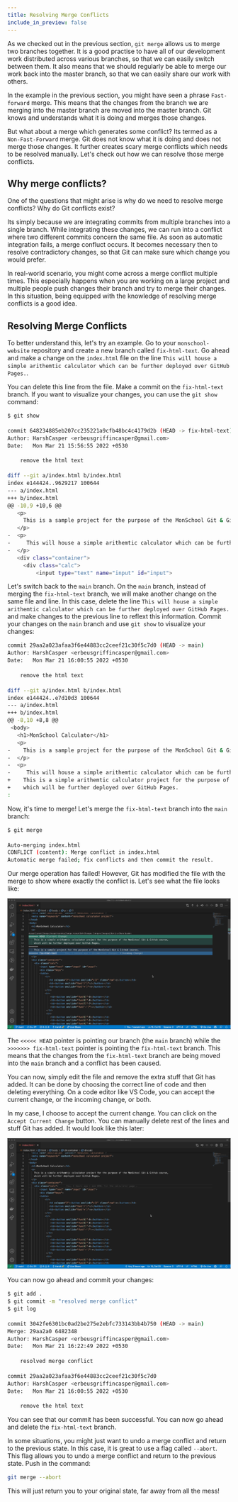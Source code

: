 ```yaml
---
title: Resolving Merge Conflicts
include_in_preview: false
---
```


As we checked out in the previous section, `git merge` allows us to merge two branches together. It is a good practise to have all of our development work distributed across various branches, so that we can easily switch between them. It also means that we should regularly be able to merge our work back into the master branch, so that we can easily share our work with others.

In the example in the previous section, you might have seen a phrase `Fast-forward` merge. This means that the changes from the branch we are merging into the master branch are moved into the master branch. Git knows and understands what it is doing and merges those changes. 

But what about a merge which generates some conflict? Its termed as a `Non-Fast-Forward` merge. Git does not know what it is doing and does not merge those changes. It further creates scary merge conflicts which needs to be resolved manually. Let's check out how we can resolve those merge conflicts.

## Why merge conflicts?

One of the questions that might arise is why do we need to resolve merge conflicts? Why do Git conflicts exist?

Its simply because we are integrating commits from multiple branches into a single branch. While integrating these changes, we can run into a conflict where two different commits concern the same file. As soon as automatic integration fails, a merge confluct occurs. It becomes necessary then to resolve contradictory changes, so that Git can make sure which change you would prefer.

In real-world scenario, you might come across a merge conflict multiple times. This especially happens when you are working on a large project and multiple people push changes their branch and try to merge their changes. In this situation, being equipped with the knowledge of resolving merge conflicts is a good idea.
## Resolving Merge Conflicts

To better understand this, let's try an example. Go to your `monschool-website` repository and create a new branch called `fix-html-text`. Go ahead and make a change on the `index.html` file on the line `This will house a simple arithemtic calculator which can be further deployed over GitHub Pages.`.

You can delete this line from the file. Make a commit on the `fix-html-text` branch. If you want to visualize your changes, you can use the `git show` command:

```sh
$ git show

commit 648234885eb207cc235221a9cfb48bc4c4179d2b (HEAD -> fix-html-text)
Author: HarshCasper <erbeusgriffincasper@gmail.com>
Date:   Mon Mar 21 15:56:55 2022 +0530

    remove the html text

diff --git a/index.html b/index.html
index e144424..9629217 100644
--- a/index.html
+++ b/index.html
@@ -10,9 +10,6 @@
   <p>
     This is a sample project for the purpose of the MonSchool Git & GitHub course.
   </p>
-  <p>
-     This will house a simple arithemtic calculator which can be further deployed over GitHub Pages.
-  </p>
   <div class="container">
     <div class="calc">
         <input type="text" name="input" id="input">
```

Let's switch back to the `main` branch. On the `main` branch, instead of merging the `fix-html-text` branch, we will make another change on the same file and line. In this case, delete the line `This will house a simple arithemtic calculator which can be further deployed over GitHub Pages.` and make changes to the previous line to reflext this information. Commit your changes on the `main` branch and use `git show` to visualize your changes:

```sh
commit 29aa2a023afaa3f6e44883cc2ceef21c30f5c7d0 (HEAD -> main)
Author: HarshCasper <erbeusgriffincasper@gmail.com>
Date:   Mon Mar 21 16:00:55 2022 +0530

    remove the html text

diff --git a/index.html b/index.html
index e144424..e7d10d3 100644
--- a/index.html
+++ b/index.html
@@ -8,10 +8,8 @@
 <body>
   <h1>MonSchool Calculator</h1>
   <p>
-    This is a sample project for the purpose of the MonSchool Git & GitHub course.
-  </p>
-  <p>
-     This will house a simple arithemtic calculator which can be further deployed over GitHub Pages.
+    This is a simple arithemtic calculator project for the purpose of the MonSchool Git & GitHub course, 
+    which will be further deployed over GitHub Pages.
:
```

Now, it's time to merge! Let's merge the `fix-html-text` branch into the `main` branch:

```sh
$ git merge

Auto-merging index.html
CONFLICT (content): Merge conflict in index.html
Automatic merge failed; fix conflicts and then commit the result.
```

Our merge operation has failed! However, Git has modified the file with the merge to show where exactly the conflict is. Let's see what the file looks like:

![MonSchool Calculator Merge Conflict](../_images/monschool-merge-conflict-snap.png)

The `<<<<< HEAD` pointer is pointing our branch (the `main` branch) while the `>>>>>>> fix-html-text` pointer is pointing the `fix-html-text` branch. This means that the changes from the `fix-html-text` branch are being moved into the `main` branch and a conflict has been caused.

You can now, simply edit the file and remove the extra stuff that Git has added. It can be done by choosing the correct line of code and then deleting everything. On a code editor like VS Code, you can accept the current change, or the incoming change, or both.

In my case, I choose to accept the current change. You can click on the `Accept Current Change` button. You can manually delete rest of the lines and stuff Git has added. It would look like this later:

![Resolved merge conflict on MonSchool Calculator](../_images/monschool-resolved-merge-conflict.png)

You can now go ahead and commit your changes:

```sh
$ git add .
$ git commit -m "resolved merge conflict"
$ git log

commit 3042fe6301bc0ad2be275e2ebfc733143bb4b750 (HEAD -> main)
Merge: 29aa2a0 6482348
Author: HarshCasper <erbeusgriffincasper@gmail.com>
Date:   Mon Mar 21 16:22:49 2022 +0530

    resolved merge conflict

commit 29aa2a023afaa3f6e44883cc2ceef21c30f5c7d0
Author: HarshCasper <erbeusgriffincasper@gmail.com>
Date:   Mon Mar 21 16:00:55 2022 +0530

    remove the html text
```

You can see that our commit has been successful. You can now go ahead and delete the `fix-html-text` branch.

In some situations, you might just want to undo a merge conflict and return to the previous state. In this case, it is great to use a flag called `--abort`. This flag allows you to undo a merge conflict and return to the previous state. Push in the command:

```sh
git merge --abort
```

This will just return you to your original state, far away from all the mess!
